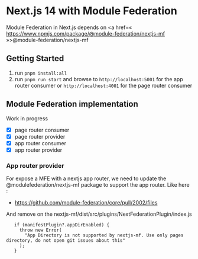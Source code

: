 # Next.js 14 with Module Federation

Module Federation in Next.js depends on <a href=« https://www.npmjs.com/package/@module-federation/nextjs-mf »>@module-federation/nextjs-mf</a>

## Getting Started

1. run `pnpm install:all`
2. run `pnpm run start` and browse to `http://localhost:5001` for the app router consumer or `http://localhost:4001` for the page router consumer

## Module Federation implementation

Work in progress

- [x] page router consumer
- [x] page router provider
- [x] app router consumer
- [x] app router provider

### App router provider

For expose a MFE with a nextjs app router, we need to update the @modulefederation/nextjs-mf package to support the app router.
Like here :

- https://github.com/module-federation/core/pull/2002/files

And remove on the nextjs-mf/dist/src/plugins/NextFederationPlugin/index.js

```
   if (manifestPlugin?.appDirEnabled) {
     throw new Error(
       "App Directory is not supported by nextjs-mf. Use only pages directory, do not open git issues about this"
     );
   }
```
